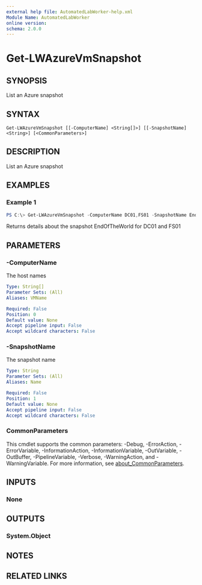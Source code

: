 ```yaml
---
external help file: AutomatedLabWorker-help.xml
Module Name: AutomatedLabWorker
online version:
schema: 2.0.0
---
```


# Get-LWAzureVmSnapshot

## SYNOPSIS
List an Azure snapshot

## SYNTAX

```
Get-LWAzureVmSnapshot [[-ComputerName] <String[]>] [[-SnapshotName] <String>] [<CommonParameters>]
```

## DESCRIPTION
List an Azure snapshot

## EXAMPLES

### Example 1
```powershell
PS C:\> Get-LWAzureVmSnapshot -ComputerName DC01,FS01 -SnapshotName EndOfTheWorld
```

Returns details about the snapshot EndOfTheWorld for DC01 and FS01

## PARAMETERS

### -ComputerName
The host names

```yaml
Type: String[]
Parameter Sets: (All)
Aliases: VMName

Required: False
Position: 0
Default value: None
Accept pipeline input: False
Accept wildcard characters: False
```

### -SnapshotName
The snapshot name

```yaml
Type: String
Parameter Sets: (All)
Aliases: Name

Required: False
Position: 1
Default value: None
Accept pipeline input: False
Accept wildcard characters: False
```

### CommonParameters
This cmdlet supports the common parameters: -Debug, -ErrorAction, -ErrorVariable, -InformationAction, -InformationVariable, -OutVariable, -OutBuffer, -PipelineVariable, -Verbose, -WarningAction, and -WarningVariable. For more information, see [about_CommonParameters](http://go.microsoft.com/fwlink/?LinkID=113216).

## INPUTS

### None
## OUTPUTS

### System.Object
## NOTES

## RELATED LINKS
